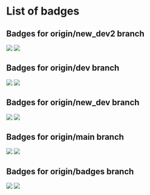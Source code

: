 # List of badges

## Badges for origin/new_dev2 branch

![](https://github.com/ywata/branch-badges/actions/workflows/blank.yml/badge.svg?branch=new_dev2)
![](https://github.com/ywata/branch-badges/actions/workflows/echo.yml/badge.svg?branch=new_dev2)
## Badges for origin/dev branch

![](https://github.com/ywata/branch-badges/actions/workflows/blank.yml/badge.svg?branch=dev)
![](https://github.com/ywata/branch-badges/actions/workflows/echo.yml/badge.svg?branch=dev)
## Badges for origin/new_dev branch

![](https://github.com/ywata/branch-badges/actions/workflows/blank.yml/badge.svg?branch=new_dev)
![](https://github.com/ywata/branch-badges/actions/workflows/echo.yml/badge.svg?branch=new_dev)
## Badges for origin/main branch

![](https://github.com/ywata/branch-badges/actions/workflows/blank.yml/badge.svg?branch=main)
![](https://github.com/ywata/branch-badges/actions/workflows/echo.yml/badge.svg?branch=main)
## Badges for origin/badges branch

![](https://github.com/ywata/branch-badges/actions/workflows/blank.yml/badge.svg?branch=badges)
![](https://github.com/ywata/branch-badges/actions/workflows/echo.yml/badge.svg?branch=badges)

